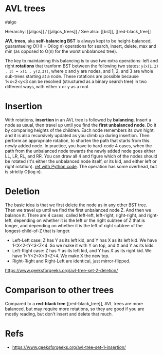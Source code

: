 # AVL trees
#algo

Hierarchy: [[algos]] / [[algos_trees]] /
See also: [[bst]], [[red-black_tree]]

**AVL trees**, aka **self-balancing BST** is always kept to be height-balanced, guaranteeing O(H) = O(log n) operations for search, insert, delete, max and min (as opposed to O(n) for the worst unbalanced tree).

The key to maintaining this balancing is to use two extra operations: left and right **rotations** that tranform BST between the following two states:
`y(x(1,2) , 3) ↔ x(1 , y(2,3))`, where x and y are nodes, and 1, 2, and 3 are whole sub-trees starting at a node. These rotations are possible because 1<x<2<y<3 can be resolved (structured as a binary search tree) in two different ways, with either x or y as a root.

# Insertion

With rotations, **insertion** in an AVL tree is followed by **balancing**. Insert a node as usual, then travel up until you find the **first unbalanced node**. Do it by comparing heights of the children. Each node remembers its own hight, and it is also recursively updated as you climb up during insertion. Then perform an appropriate rotation, to shorten the path that starts from this newly added node. In practice, you have to hard-code 4 cases, when the path from the unbalanced node towards the newly added node goes either LL, LR, RL, and RR. You can draw all 4 and figure which of the nodes should be rotated (it's either the unbalanced node itself, or its kid, and either left or right rotation). [ref with Python code](https://www.geeksforgeeks.org/avl-tree-set-1-insertion/). The operation has some overhead, but is strictly O(log n).

# Deletion

The basic idea is that we first delete the node as in any other BST tree. Then we travel up until we find the first unbalanced node Z. And then we balance it. There are 4 cases, called left-left, left-right, right-right, and right-left, depending on whether it is the left or the right subtree of Z that is longer, and depending on whether it is the left of right subtree of the longest-child-of-Z that is longer.

* Left-Left case: Z has Y as its left kid, and Y has X as its left kid. We have 1<X<2<Y<3<Z<4. So we make it with Y on top, and X and Y as its kids.
* Left-Right case: Z has Y as its left kid, and Y has X as its right kid. We have 1<Y<2<X<3<Z<4. We make X the new top.
* Right-Right and Right-Left are identical, just mirror-flipped.

https://www.geeksforgeeks.org/avl-tree-set-2-deletion/

# Comparison to other trees

Compared to a **red-black tree** [[red-black_tree]], AVL trees are more balanced, but may require more rotations, so they are good if you are mostly reading, but don't insert and delete that much.

# Refs

* https://www.geeksforgeeks.org/avl-tree-set-1-insertion/